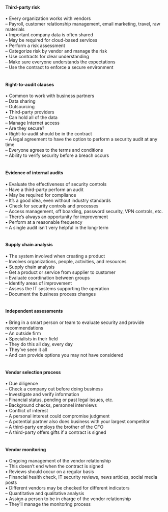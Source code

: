 ####  Third-party risk  

• Every organization works with vendors  
– Payroll, customer relationship management, email marketing, travel, raw materials  
• Important company data is often shared  
– May be required for cloud-based services  
• Perform a risk assessment  
– Categorize risk by vendor and manage the risk  
• Use contracts for clear understanding  
– Make sure everyone understands the expectations  
– Use the contract to enforce a secure environment  
<br>


####  Right-to-audit clauses  

• Common to work with business partners  
– Data sharing  
– Outsourcing  
• Third-party providers  
– Can hold all of the data  
– Manage Internet access  
– Are they secure?  
• Right-to-audit should be in the contract  
– A legal agreement to have the option to perform a security audit at any time  
– Everyone agrees to the terms and conditions  
– Ability to verify security before a breach occurs  
<br>


####  Evidence of internal audits  

• Evaluate the effectiveness of security controls  
– Have a third-party perform an audit  
• May be required for compliance  
– It’s a good idea, even without industry standards  
• Check for security controls and processes  
– Access management, off boarding, password security, VPN controls, etc.  
– There’s always an opportunity for improvement  
• Perform at a reasonable frequency  
– A single audit isn’t very helpful in the long-term  
<br>


####  Supply chain analysis  

• The system involved when creating a product  
– Involves organizations, people, activities, and resources  
• Supply chain analysis  
– Get a product or service from supplier to customer  
– Evaluate coordination between groups  
– Identify areas of improvement  
– Assess the IT systems supporting the operation  
– Document the business process changes  
<br>


####  Independent assessments  

• Bring in a smart person or team to evaluate security and provide recommendations  
– An outside firm  
• Specialists in their field  
– They do this all day, every day  
• They’ve seen it all  
– And can provide options you may not have considered  
<br>


####  Vendor selection process  

• Due diligence  
– Check a company out before doing business  
– Investigate and verify information  
– Financial status, pending or past legal issues, etc.  
– Background checks, personnel interviews  
• Conflict of interest  
– A personal interest could compromise judgment  
– A potential partner also does business with your largest competitor  
– A third-party employs the brother of the CFO  
– A third-party offers gifts if a contract is signed  
<br>


####  Vendor monitoring  

• Ongoing management of the vendor relationship  
– This doesn’t end when the contract is signed  
• Reviews should occur on a regular basis  
– Financial health check, IT security reviews, news articles, social media posts  
• Different vendors may be checked for different indicators  
– Quantitative and qualitative analysis  
• Assign a person to be in charge of the vendor relationship  
– They’ll manage the monitoring process
